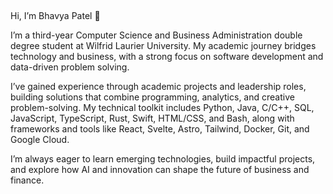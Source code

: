 ## 

Hi, I’m Bhavya Patel 👋

I’m a third-year Computer Science and Business Administration double degree student at Wilfrid Laurier University. My academic journey bridges technology and business, with a strong focus on software development and data-driven problem solving.

I’ve gained experience through academic projects and leadership roles, building solutions that combine programming, analytics, and creative problem-solving. My technical toolkit includes Python, Java, C/C++, SQL, JavaScript, TypeScript, Rust, Swift, HTML/CSS, and Bash, along with frameworks and tools like React, Svelte, Astro, Tailwind, Docker, Git, and Google Cloud.

I’m always eager to learn emerging technologies, build impactful projects, and explore how AI and innovation can shape the future of business and finance.

